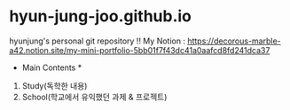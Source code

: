 # hyun-jung-joo.github.io
hyunjung's personal git repository !!
My Notion : https://decorous-marble-a42.notion.site/my-mini-portfolio-5bb01f7f43dc41a0aafcd8fd241dca37

* Main Contents * 
1. Study(독학한 내용)
2. School(학교에서 유익했던 과제 & 프로젝트)
